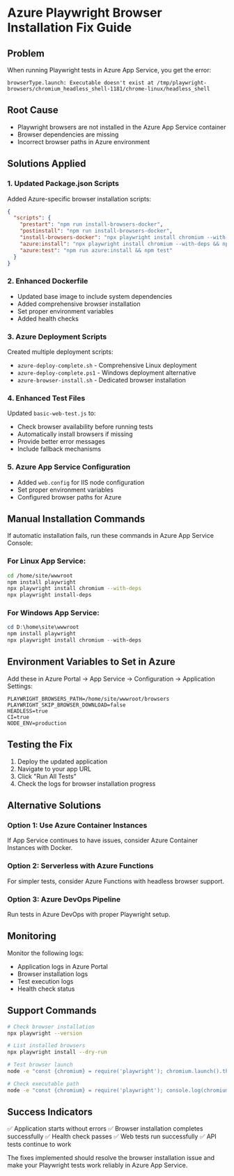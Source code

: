 # Azure Playwright Browser Installation Fix Guide

## Problem
When running Playwright tests in Azure App Service, you get the error:
```
browserType.launch: Executable doesn't exist at /tmp/playwright-browsers/chromium_headless_shell-1181/chrome-linux/headless_shell
```

## Root Cause
- Playwright browsers are not installed in the Azure App Service container
- Browser dependencies are missing
- Incorrect browser paths in Azure environment

## Solutions Applied

### 1. Updated Package.json Scripts
Added Azure-specific browser installation scripts:
```json
{
  "scripts": {
    "prestart": "npm run install-browsers-docker",
    "postinstall": "npm run install-browsers-docker",
    "install-browsers-docker": "npx playwright install chromium --with-deps",
    "azure:install": "npx playwright install chromium --with-deps && npx playwright install-deps",
    "azure:test": "npm run azure:install && npm test"
  }
}
```

### 2. Enhanced Dockerfile
- Updated base image to include system dependencies
- Added comprehensive browser installation
- Set proper environment variables
- Added health checks

### 3. Azure Deployment Scripts
Created multiple deployment scripts:
- `azure-deploy-complete.sh` - Comprehensive Linux deployment
- `azure-deploy-complete.ps1` - Windows deployment alternative
- `azure-browser-install.sh` - Dedicated browser installation

### 4. Enhanced Test Files
Updated `basic-web-test.js` to:
- Check browser availability before running tests
- Automatically install browsers if missing
- Provide better error messages
- Include fallback mechanisms

### 5. Azure App Service Configuration
- Added `web.config` for IIS node configuration
- Set proper environment variables
- Configured browser paths for Azure

## Manual Installation Commands

If automatic installation fails, run these commands in Azure App Service Console:

### For Linux App Service:
```bash
cd /home/site/wwwroot
npm install playwright
npx playwright install chromium --with-deps
npx playwright install-deps
```

### For Windows App Service:
```powershell
cd D:\home\site\wwwroot
npm install playwright
npx playwright install chromium --with-deps
```

## Environment Variables to Set in Azure

Add these in Azure Portal → App Service → Configuration → Application Settings:

```
PLAYWRIGHT_BROWSERS_PATH=/home/site/wwwroot/browsers
PLAYWRIGHT_SKIP_BROWSER_DOWNLOAD=false
HEADLESS=true
CI=true
NODE_ENV=production
```

## Testing the Fix

1. Deploy the updated application
2. Navigate to your app URL
3. Click "Run All Tests"
4. Check the logs for browser installation progress

## Alternative Solutions

### Option 1: Use Azure Container Instances
If App Service continues to have issues, consider Azure Container Instances with Docker.

### Option 2: Serverless with Azure Functions
For simpler tests, consider Azure Functions with headless browser support.

### Option 3: Azure DevOps Pipeline
Run tests in Azure DevOps with proper Playwright setup.

## Monitoring

Monitor the following logs:
- Application logs in Azure Portal
- Browser installation logs
- Test execution logs
- Health check status

## Support Commands

```bash
# Check browser installation
npx playwright --version

# List installed browsers
npx playwright install --dry-run

# Test browser launch
node -e "const {chromium} = require('playwright'); chromium.launch().then(() => console.log('OK'))"

# Check executable path
node -e "const {chromium} = require('playwright'); console.log(chromium.executablePath())"
```

## Success Indicators

✅ Application starts without errors
✅ Browser installation completes successfully
✅ Health check passes
✅ Web tests run successfully
✅ API tests continue to work

The fixes implemented should resolve the browser installation issue and make your Playwright tests work reliably in Azure App Service.
